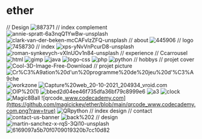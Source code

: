 # ether
// Design
![887371](https://github.com/magicickey/ether/blob/main/887371.jpg?raw=true)
// index complement
![annie-spratt-6a3nqQ1YwBw-unsplash](https://github.com/magicickey/ether/blob/main/annie-spratt-6a3nqQ1YwBw-unsplash.jpg?raw=true)
![clark-van-der-beken-mcCAFvlzZFQ-unsplash](https://github.com/magicickey/ether/blob/main/clark-van-der-beken-mcCAFvlzZFQ-unsplash.jpg?raw=true)
// about 
![445906](https://github.com/magicickey/ether/blob/main/445906.jpg?raw=true)
// logo 
![7458730](https://github.com/magicickey/ether/blob/main/7458730.png?raw=true)
// index
![xps-yNvVnPcurD8-unsplash](https://github.com/magicickey/ether/blob/main/xps-yNvVnPcurD8-unsplash.jpg?raw=true)
![roman-synkevych-vXInUOv1n84-unsplash](https://github.com/magicickey/ether/blob/main/roman-synkevych-vXInUOv1n84-unsplash.jpg?raw=true)
// experience // Ccarrousel
![html](https://github.com/magicickey/ether/blob/main/html.png?raw=true)
![gimp](https://github.com/magicickey/ether/blob/main/gimp.png?raw=true)
![java](https://github.com/magicickey/ether/blob/main/java.png?raw=true)
![logo-css](https://github.com/magicickey/ether/blob/main/logo-css.webp?raw=true)
![php](https://github.com/magicickey/ether/blob/main/php.jpg?raw=true)
![python](https://github.com/magicickey/ether/blob/main/python.jpg?raw=true)
// hobbys
// projet cover
![Cool-3D-Image-Free-Download](https://github.com/magicickey/ether/blob/main/Cool-3D-Image-Free-Download.jpg?raw=true)
// projet picture
![Cr%C3%A9ation%20d'un%20programme%20de%20jeu%20d'%C3%A9che](https://github.com/magicickey/ether/blob/main/Cr%C3%A9ation%20d'un%20programme%20de%20jeu%20d'%C3%A9chec.png?raw=true)
![workzone](https://github.com/magicickey/ether/blob/main/workzone.jpeg?raw=true)
![Capture%20web_20-10-2021_204934_vroid.com](https://github.com/magicickey/ether/blob/main/Capture%20web_20-10-2021_204934_vroid.com.jpeg?raw=true)
![OIP%20(1)](https://github.com/magicickey/ether/blob/main/OIP%20(1).jfif?raw=true)
![bbed2d04ee46f735dfa36bf79c8999e6](https://github.com/magicickey/ether/blob/main/bbed2d04ee46f735dfa36bf79c8999e6.jpg?raw=true)
![a3](https://github.com/magicickey/ether/blob/main/a3.jpeg?raw=true)
![clock](https://github.com/magicickey/ether/blob/main/clock.jfif?raw=true)
![Magic8Ball](https://github.com/magicickey/ether/blob/main/Magic8Ball.jpeg?raw=true)
![qrcode_www.codecademy.com](https://github.com/magicickey/ether/blob/main/qrcode_www.codecademy.com.png?raw=true)
![QRpython](https://github.com/magicickey/ether/blob/main/QRpython.jpeg?raw+true)
// index design
// contact 
![contact-us-banner](https://github.com/magicickey/ether/blob/main/contact-us-banner.png?raw=true)
![back%202](https://github.com/magicickey/ether/blob/main/back%202.jpg?raw=true)
// design
![martin-sanchez-x-rqS-3Qi10-unsplash](https://github.com/magicickey/ether/blob/main/martin-sanchez-x-rqS-3Qi10-unsplash.jpg?raw=true)
![6169097a5b70f0709019320b7cc10d82](https://github.com/magicickey/ether/blob/main/6169097a5b70f0709019320b7cc10d82.webp?raw=true)
